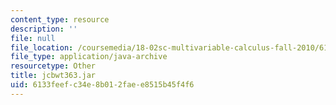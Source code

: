 ```yaml
---
content_type: resource
description: ''
file: null
file_location: /coursemedia/18-02sc-multivariable-calculus-fall-2010/6133feefc34e8b012faee8515b45f4f6_jcbwt363.jar
file_type: application/java-archive
resourcetype: Other
title: jcbwt363.jar
uid: 6133feef-c34e-8b01-2fae-e8515b45f4f6
---
```

